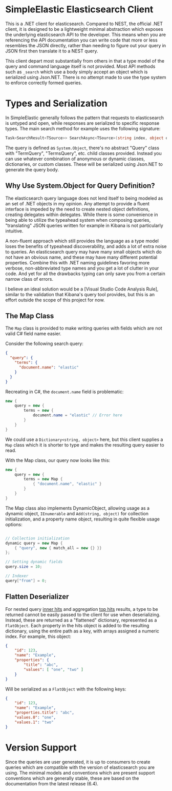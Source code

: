 
# SimpleElastic Elasticsearch Client

This is a .NET client for elasticsearch. Compared to NEST, the official .NET client,
it is designed to be a lightweight minimal abstraction which exposes the underlying
elasticsearch API to the developer. This means when you are referencing the API 
documentation you can write code that more or less resembles the JSON directly, rather
than needing to figure out your query in JSON first then translate it to a NEST query.

This client depart most substantially from others in that a type model of the query and
command language itself is not provided. Most API methods such as `_search` which use a
body simply accept an object which is serialized using Json.NET. There is no attempt made
to use the type system to enforce correctly formed queries.

# Types and Serialization

In SimpleElastic generally follows the pattern that requests to elasticsearch is untyped and
open, while responses are serialized to specific response types. The main search method for
example uses the following signature:

```csharp
Task<SearchResult<TSource>> SearchAsync<TSource>(string index, object query, object options, CancellationToken cancel)
```

The query is defined as `System.Object`, there's no abstract "Query" class with "TermQuery",
"TermsQuery", etc. child classes provided. Instead you can use whatever combination of anonymous
or dynamic classes, dictionaries, or custom classes. These will be serialized using Json.NET to
generate the query body.

## Why Use System.Object for Query Definition?

The elasticsearch query language does not lend itself to being modeled as an set of .NET
objects in my opinion. Any attempt to provide a fluent interface is impeded by the need 
to create nested object definitions, creating delegates within delegates. While there is
some convenience in being able to utilize the typeahead system when composing queries,
"translating" JSON queries written for example in Kibana is not particularly intuitive.

A non-fluent approach which still provides the language as a type model loses the benefits
of typeahead discoverability, and adds a lot of extra noise to queries. An elasticsearch
query may have many small objects which do not have an obvious name, and these may have 
many different potential properties. Combine this with .NET naming guidelines favoring 
more verbose, non-abbreviated type names and you get a lot of clutter in your code. And yet
for all the drawbacks typing can only save you from a certain narrow class of errors.

I believe an ideal solution would be a [Visual Studio Code Analysis Rule], similar to the
validation that Kibana's query tool provides, but this is an effort outside the scope of
this project for now.

## The Map Class

The `Map` class is provided to make writing queries with fields which are not valid
C# field name easier.

Consider the following search query:

```json
{
  "query": {
    "terms": {
      "document.name": "elastic"
    }
  }
}
```

Recreating in C#, the `document.name` field is problematic:

```csharp
new {
    query = new {
        terms = new {
            document.name = "elastic" // Error here
        }
    }
}
```

We could use a `Dictionary<string, object>` here, but this client supplies a `Map` 
class which it is shorter to type and makes the resulting query easier to read.

With the Map class, our query now looks like this:

```csharp
new {
    query = new {
        terms = new Map {
            { "document.name", "elastic" }
        }
    }
}
```

The Map class also implements DynamicObject, allowing usage as a dynamic object, 
`IEnumerable` and `Add(string, object)` for collection initialization, and a property
name object, resulting in quite flexible usage options:

```csharp

// Collection initialization
dynamic query = new Map { 
    { "query", new { match_all = new {} }} 
};

// Setting dynamic fields
query.size = 10;

// Indexer
query["from"] = 0;

```

## Flatten Deserializer

For nested query [inner hits] and aggregation [top hits] results, a type to be returned cannot be easily
passed to the client for use when deserializing. Instead, these are returned as a "flattened" dictionary,
represented as a `FlatObject`. Each property in the hits object is added to the resulting dictionary, using
the entire path as a key, with arrays assigned a numeric index. For example, this object:

```json
{
	"id": 123,
	"name": "Example",
	"properties": {
		"title": "abc",
		"values": [ "one", "two" ]
	}
}
```

Will be serialized as a `FlatObject` with the following keys:

```json
{
	"id": 123,
	"name": "Example",
	"properties.title": "abc",
	"values.0": "one",
	"values.1": "two"
}
```

[inner hits]: https://www.elastic.co/guide/en/elasticsearch/reference/current/search-request-inner-hits.html
[top hits]: https://www.elastic.co/guide/en/elasticsearch/reference/current/search-aggregations-metrics-top-hits-aggregation.html

# Version Support

Since the queries are user generated, it is up to consumers to create queries which are
compatible with the version of elasticsearch you are using. The minimal models and conventions
which are present support conventions which are generally stable, these are based on the 
documentation from the latest release (6.4).